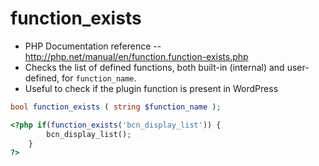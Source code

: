 # function_exists
- PHP Documentation reference -- http://php.net/manual/en/function.function-exists.php
- Checks the list of defined functions, both built-in (internal) and user-defined, for `function_name`.
- Useful to check if the plugin function is present in WordPress

```php
bool function_exists ( string $function_name );
```

```php
<?php if(function_exists('bcn_display_list')) {
        bcn_display_list();
    }
?>
```